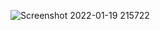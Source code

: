 ![Screenshot 2022-01-19 215722](https://user-images.githubusercontent.com/3069067/150145626-04d0fdad-d739-4c8c-b2f2-4153a0e2c7b8.png)
